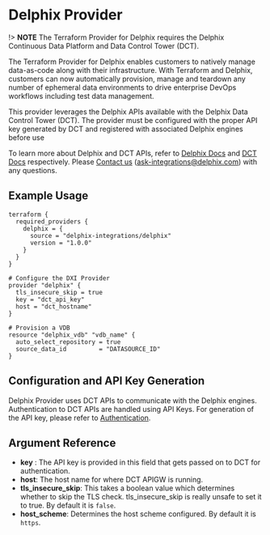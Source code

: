 # <provider> Delphix Provider

!> **NOTE**
The Terraform Provider for Delphix requires the Delphix Continuous Data Platform and Data Control Tower (DCT).


The Terraform Provider for Delphix enables customers to natively manage data-as-code along with their infrastructure. 
With Terraform and Delphix, customers can now automatically provision, manage and teardown any number of ephemeral data environments to drive enterprise DevOps workflows including test data management.

This provider leverages the Delphix APIs available with the Delphix Data Control Tower (DCT). The provider must be configured with the proper API key generated by DCT and registered with associated Delphix engines before use

To learn more about Delphix and DCT APIs, refer to [Delphix Docs](https://docs.delphix.com) and [DCT Docs](https://docs.delphix.com/dct) respectively. Please [Contact us](ask-integrations@delphix.com) (ask-integrations@delphix.com) with any questions.

## Example Usage

```hcl
terraform {
  required_providers {
    delphix = {
      source = "delphix-integrations/delphix"
      version = "1.0.0"
    }
  }
}

# Configure the DXI Provider
provider "delphix" {
  tls_insecure_skip = true 
  key = "dct_api_key"
  host = "dct_hostname"
}

# Provision a VDB
resource "delphix_vdb" "vdb_name" {
  auto_select_repository = true
  source_data_id         = "DATASOURCE_ID"
}
```

## Configuration and API Key Generation

Delphix Provider uses DCT APIs to communicate with the Delphix engines. Authentication to DCT APIs are handled using API Keys. 
For generation of the API key, please refer to [Authentication](https://docs.delphix.com/dct/authentication-170164311.html).


## Argument Reference

* __key__ : The API key is provided in this field that gets passed on to DCT for authentication.
* __host__: The host name for where DCT APIGW is running.
* __tls_insecure_skip__: This takes a boolean value which determines whether to skip the TLS check. tls_insecure_skip is really unsafe to set it to true. By default it is `false`.
* __host_scheme__: Determines the host scheme configured. By default it is `https`.
